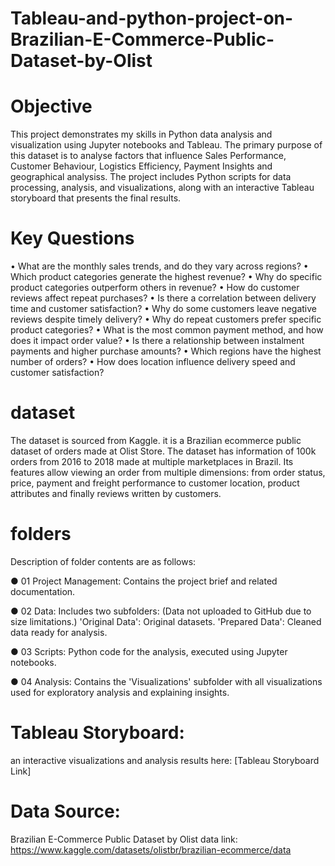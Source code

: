 # Tableau-and-python-project-on-Brazilian-E-Commerce-Public-Dataset-by-Olist
# Objective
This project demonstrates my skills in Python data analysis and visualization using Jupyter notebooks and Tableau.
The primary purpose of this dataset is to analyse factors that influence  Sales Performance, Customer Behaviour, Logistics Efficiency, Payment Insights and geographical analysiss.
The project includes Python scripts for data processing, analysis, and visualizations, along with an interactive Tableau storyboard that presents the final results.

# Key Questions
•  What are the monthly sales trends, and do they vary across regions? 
•  Which product categories generate the highest revenue? 
•  Why do specific product categories outperform others in revenue? 
•  How do customer reviews affect repeat purchases? 
•  Is there a correlation between delivery time and customer satisfaction? 
•  Why do some customers leave negative reviews despite timely delivery? 
•  Why do repeat customers prefer specific product categories? 
• What is the most common payment method, and how does it impact order value? 
• Is there a relationship between instalment payments and higher purchase amounts? 
• Which regions have the highest number of orders? 
• How does location influence delivery speed and customer satisfaction? 

# dataset
 The dataset is sourced from Kaggle. it is a Brazilian ecommerce public dataset of orders made at 
Olist Store. The dataset has information of 100k orders from 2016 to 2018 made at multiple 
marketplaces in Brazil. Its features allow viewing an order from multiple dimensions: from order status, 
price, payment and freight performance to customer location, product attributes and finally reviews 
written by customers.  

# folders
Description of folder contents are as follows:

● 01 Project Management: Contains the project brief and related documentation.

● 02 Data: Includes two subfolders: (Data not uploaded to GitHub due to size limitations.)
'Original Data': Original datasets.
'Prepared Data': Cleaned data ready for analysis.

● 03 Scripts: Python code for the analysis, executed using Jupyter notebooks.

● 04 Analysis: Contains the 'Visualizations' subfolder with all visualizations used for exploratory analysis and explaining insights.

# Tableau Storyboard:
an interactive visualizations and analysis results here: [Tableau Storyboard Link]

# Data Source:

Brazilian E-Commerce Public Dataset by Olist
data link:
https://www.kaggle.com/datasets/olistbr/brazilian-ecommerce/data







